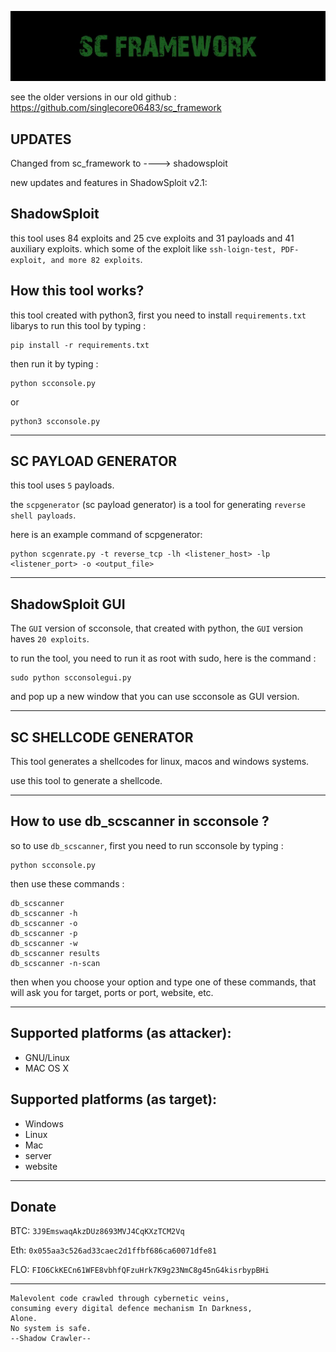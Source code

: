 ![SC Framework Banner](images/scbanner.jpg)

see the older versions in our old github : https://github.com/singlecore06483/sc_framework

UPDATES
-

Changed from sc_framework to ----> shadowsploit

new updates and features in ShadowSploit v2.1:


ShadowSploit
-

this tool uses 84 exploits and 25 cve exploits and 31 payloads and 41 auxiliary exploits.
which some of the exploit like `ssh-loign-test, PDF-exploit, and more 82 exploits`.

How this tool works?
-

this tool created with python3, first you need to install `requirements.txt` libarys to run this tool
by typing :

```
pip install -r requirements.txt
```

then run it by typing :

```
python scconsole.py
```
or
```
python3 scconsole.py
```

-------------------------------------------------------------------------

SC PAYLOAD GENERATOR
-

this tool uses `5` payloads.

the `scpgenerator` (sc payload generator) is a tool for generating `reverse shell payloads`.

here is an example command of scpgenerator:

```
python scgenrate.py -t reverse_tcp -lh <listener_host> -lp <listener_port> -o <output_file>
```


-------------------------------------------------------------------------

ShadowSploit GUI
-


The `GUI` version of scconsole, that created with python, the `GUI` version haves `20 exploits`.

to run the tool, you need to run it as root with sudo, here is the command :

```
sudo python scconsolegui.py
```

and pop up a new window that you can use scconsole as GUI version.

-------------------------------------------------------------------------

SC SHELLCODE GENERATOR
-

This tool generates a shellcodes for linux, macos and windows systems.

use this tool to generate a shellcode.

-------------------------------------------------------------------------

How to use db_scscanner in scconsole ?
-

so to use `db_scscanner`, first you need to run scconsole by typing : 

```
python scconsole.py
```

then use these commands : 

```
db_scscanner
db_scscanner -h
db_scscanner -o
db_scscanner -p
db_scscanner -w
db_scscanner results
db_scscanner -n-scan
```

then when you choose your option and type one of these commands, that will ask you for target, ports or port, website, etc.

-------------------------------------------------------------------------

Supported platforms (as attacker):
-

- GNU/Linux
- MAC OS X


Supported platforms (as target):
-

- Windows
- Linux
- Mac
- server
- website

-------------------------------------------------------------------------


Donate
-

BTC: `3J9EmswaqAkzDUz8693MVJ4CqKXzTCM2Vq`

Eth: `0x055aa3c526ad33caec2d1ffbf686ca60071dfe81`

FLO: `FIO6CkKECn61WFE8vbhfQFzuHrk7K9g23NmC8g45nG4kisrbypBHi`


--------------------------------------------------------------------------


```
Malevolent code crawled through cybernetic veins,
consuming every digital defence mechanism In Darkness,
Alone.
No system is safe.
--Shadow Crawler--
```
